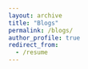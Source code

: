 ```yaml
---
layout: archive
title: "Blogs"
permalink: /blogs/
author_profile: true
redirect_from:
  - /resume
---
```

